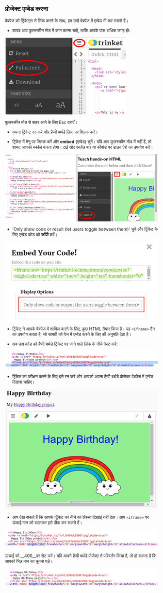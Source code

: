## प्रोजेक्ट एम्बेड करना

वेबपेज को ट्रिंकेट्स से लिंक करने के साथ, हम उन्हें वेबपेज में एम्बेड भी कर सकते हैं।



+ शायद आप फुलस्क्रीन मोड में काम करना चाहें, ताकि आपके पास अधिक जगह हो:

![screenshot](images/showcase-fullscreen.png)

फुलस्क्रीन मोड से बाहर आने के लिए Esc दबाएँ।

+ अपना ट्रिंकेट रन करें और हैप्पी बर्थडे लिंक पर क्लिक करें। 

+ ट्रिंकेट में मेनू पर क्लिक करें और __embed__ (एम्बेड) चुनें। यदि आप फुलस्क्रीन मोड में नहीं हैं, तो शायद आपको स्कॉल करना होगा। दाईं ओर स्कॉल बार या कीबोर्ड पर डाउन ऐरो का उपयोग करें।

![screenshot](images/showcase-embed-code.png)



+ 'Only show code or result (let users toggle between them)' चुनें और ट्रिंकेट के लिए एम्बेड कोड को __कॉपी__ करें। 

![screenshot](images/showcase-embed.png)

+ ट्रिंकेट ने आपके वेबपेज में शामिल करने के लिए, कुछ HTML तैयार किया है। यह `<iframe>` टैग का उपयोग करता है, जो सामग्री को पेज में एम्बेड करने के लिए की अनुमति देता है। 

+ अब उस कोड को हैप्पी बर्थडे ट्रिंकेट पर जाने वाले लिंक के नीचे पेस्ट करें:

![screenshot](images/showcase-paste-embed.png)

+ ट्रिंकेट का परीक्षण करने के लिए इसे रन करें और आपको अपना हैप्पी बर्थडे प्रोजेक्ट वेबपेज में एम्बेड दिखना चाहिए। 

![screenshot](images/showcase-embed-output.png)

+ आप देख सकते हैं कि आपके ट्रिंकेट का नीचे का हिस्सा दिखाई नहीं देता। आप `<iframe>` पर ऊंचाई मान को बदलकर इसे ठीक कर सकते हैं। 

![screenshot](images/showcase-embed-height.png)

ऊंचाई को __400__पर सेट करें। यदि आपने हैप्पी बर्थडे प्रोजेक्ट में परिवर्तन किया है, तो हो सकता है कि आपको भिन्न मान का चुनना पड़े। 

![screenshot](images/showcase-embed-fixed.png)




